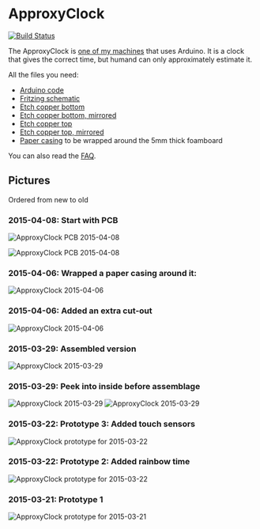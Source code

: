 # ApproxyClock

[![Build Status](https://travis-ci.org/richelbilderbeek/ApproxyClock.svg?branch=master)](https://travis-ci.org/richelbilderbeek/ApproxyClock)

The ApproxyClock is [one of my machines](https://github.com/richelbilderbeek/Machines) that uses Arduino.
It is a clock that gives the correct time, but humand can only approximately estimate it.

All the files you need:

 * [Arduino code](ApproxyClock/ApproxyClock.ino)
 * [Fritzing schematic](ApproxyClock.fzz)
 * [Etch copper bottom](ApproxyClock_etch_copper_bottom.pdf)
 * [Etch copper bottom, mirrored](ApproxyClock_etch_copper_bottom_mirror.pdf)
 * [Etch copper top](ApproxyClock_etch_copper_top.pdf)
 * [Etch copper top, mirrored](ApproxyClock_etch_copper_top_mirror.pdf)
 * [Paper casing](ApproxyClockPaperCasing.dxf) to be wrapped around the 5mm thick foamboard

You can also read the [FAQ](FAQ.md).
 
## Pictures

Ordered from new to old

### 2015-04-08: Start with PCB

![ApproxyClock PCB 2015-04-08](ApproxyClockPcb1.jpg)

![ApproxyClock PCB 2015-04-08](ApproxyClockPcb2.jpg)

### 2015-04-06: Wrapped a paper casing around it:

![ApproxyClock 2015-04-06](ApproxyClock5.jpg)

### 2015-04-06: Added an extra cut-out

![ApproxyClock 2015-04-06](ApproxyClock4.jpg)

### 2015-03-29: Assembled version

![ApproxyClock 2015-03-29](ApproxyClock3.jpg)

### 2015-03-29: Peek into inside before assemblage

![ApproxyClock 2015-03-29](ApproxyClock2.jpg)
![ApproxyClock 2015-03-29](ApproxyClock1.jpg)

### 2015-03-22: Prototype 3: Added touch sensors

![ApproxyClock prototype for 2015-03-22](ApproxyClockPrototype3.jpg)

### 2015-03-22: Prototype 2: Added rainbow time

![ApproxyClock prototype for 2015-03-22](ApproxyClockPrototype2.jpg)

### 2015-03-21: Prototype 1

![ApproxyClock prototype for 2015-03-21](ApproxyClockPrototype1.jpg)


